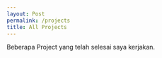 ```yaml
---
layout: Post
permalink: /projects
title: All Projects
---
```


Beberapa Project yang telah selesai saya kerjakan.